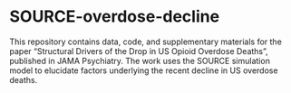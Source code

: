 # SOURCE-overdose-decline
This repository contains data, code, and supplementary materials for the paper “Structural Drivers of the Drop in US Opioid Overdose Deaths”, published in JAMA Psychiatry.
The work uses the SOURCE simulation model to elucidate factors underlying the recent decline in US overdose deaths.

